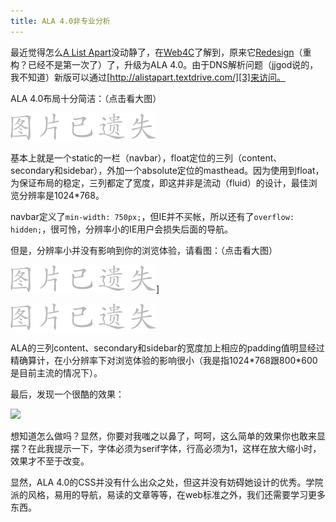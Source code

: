 ```yaml
---
title: ALA 4.0非专业分析
---
```

最近觉得怎么[A List Apart][0]没动静了，在[Web4C][1]了解到，原来它[Redesign][2]（重构？已经不是第一次了）了，升级为ALA 4.0。由于DNS解析问题（jjgod说的，我不知道）新版可以通过[http://alistapart.textdrive.com/][3]来访问。

ALA 4.0布局十分简洁：（点击看大图）

![](/assets/missing.png)

基本上就是一个static的一栏（navbar），float定位的三列（content、secondary和sidebar），外加一个absolute定位的masthead。因为使用到float，为保证布局的稳定，三列都定了宽度，即这并非是流动（fluid）的设计，最佳浏览分辨率是1024\*768。

navbar定义了`min-width: 750px;`，但IE并不买帐，所以还有了`overflow: hidden;`，很可怜，分辨率小的IE用户会损失后面的导航。

但是，分辨率小并没有影响到你的浏览体验，请看图：（点击看大图）

![](/assets/missing.png)]

![](/assets/missing.png)

ALA的三列content、secondary和sidebar的宽度加上相应的padding值明显经过精确算计，在小分辨率下对浏览体验的影响很小（我是指1024\*768跟800\*600是目前主流的情况下）。

最后，发现一个很酷的效果：

![](http://realazy.com/blog//wp-content/images/ala_cool.png)

想知道怎么做吗？显然，你要对我嗤之以鼻了，呵呵，这么简单的效果你也敢来显摆？在此我提示一下，字体必须为serif字体，行高必须为1，这样在放大缩小时，效果才不至于改变。

显然，ALA 4.0的CSS并没有什么出众之处，但这并没有妨碍她设计的优秀。学院派的风格，易用的导航，易读的文章等等，在web标准之外，我们还需要学习更多东西。

[0]: http://alistapart.com/
[1]: http://blog.jjgod.org
[2]: http://www.jasonsantamaria.com/archive/2005/08/23/a_list_apart_redesign.php
[3]: http://alistapart.textdrive.com/
